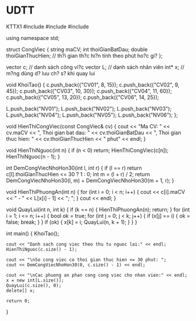 # UDTT
KTTX1
#include <iostream>
#include <vector>
#include <string>

using namespace std;

struct CongViec {
    string maCV;
    int thoiGianBatDau;
    double thoiGianThucHien; // th?i gian th?c hi?n tính theo phút ho?c gi?
};

vector<CongViec> c; // danh sách công vi?c
vector<string> L;    // danh sách nhân viên
int* x;              // m?ng dùng d? luu ch? s? khi quay lui

void KhoiTao() {
    c.push_back({"CV01", 8, 15});
    c.push_back({"CV02", 9, 45});
    c.push_back({"CV03", 10, 30});
    c.push_back({"CV04", 11, 60});
    c.push_back({"CV05", 13, 20});
    c.push_back({"CV06", 14, 25});
   
   L.push_back("NV01");
    L.push_back("NV02");
    L.push_back("NV03");
    L.push_back("NV04");
    L.push_back("NV05");
    L.push_back("NV06");
};

void HienThiCongViec(const CongViec& cv) {
    cout << "Ma CV: " << cv.maCV << ", Thoi gian bat dau: " << cv.thoiGianBatDau 
         << ", Thoi gian thuc hien: " << cv.thoiGianThucHien << " phut" << endl;
}

void HienThiNguoc(int n) {
    if (n < 0)
        return;
    HienThiCongViec(c[n]);
    HienThiNguoc(n - 1);
}

int DemCongViecNhoHon30(int l, int r) {
    if (l == r)
        return c[l].thoiGianThucHien <= 30 ? 1 : 0;
    int m = (l + r) / 2;
    return DemCongViecNhoHon30(l, m) + DemCongViecNhoHon30(m + 1, r);
}

void HienThiPhuongAn(int n) {
    for (int i = 0; i < n; i++) {
        cout << c[i].maCV << " - " << L[x[i] - 1] << "; ";
    }
    cout << endl;
}

void QuayLui(int n, int k) {
    if (k == n) {
        HienThiPhuongAn(n);
        return;
    }
    for (int i = 1; i <= n; i++) {
        bool ok = true;
        for (int j = 0; j < k; j++) {
            if (x[j] == i) {
                ok = false;
                break;
            }
        }
        if (ok) {
            x[k] = i;
            QuayLui(n, k + 1);
        }
    }
}

int main() {
    KhoiTao();
    
    cout << "Danh sach cong viec theo thu tu nguoc lai:" << endl;
    HienThiNguoc(c.size() - 1);

    cout << "\nSo cong viec co thoi gian thuc hien <= 30 phut: ";
    cout << DemCongViecNhoHon30(0, c.size() - 1) << endl;

    cout << "\nCac phuong an phan cong cong viec cho nhan vien:" << endl;
    x = new int[L.size()];
    QuayLui(c.size(), 0);
    delete[] x;

    return 0;
}
